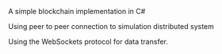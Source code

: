 A simple blockchain implementation in C#

Using peer to peer connection to simulation distributed system

Using the WebSockets protocol for data transfer.